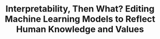 ---
authors:
- Zijie J. Wang
- Alex Kale
- Harsha Nori
- Peter Stella
- Mark Nunnally
- Duen Horng Chau
- Mihaela Vorvoreanu
- Jennifer Wortman Vaughan
- Rich Caruana
link: https://dl.acm.org/doi/10.1145/3534678.3539074
tags:
- Human-centered computing
- Visual Analytics
- Interpretability
title: "Interpretability, Then What? Editing Machine Learning Models to Reflect Human Knowledge and Values"
venue: KDD
year: 2022
---